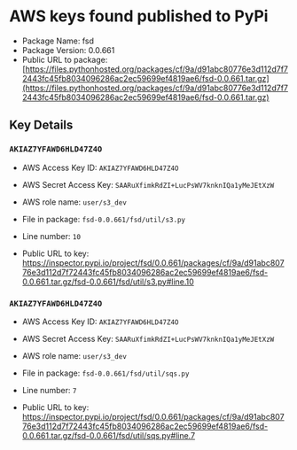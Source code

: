 # AWS keys found published to PyPi

* Package Name: fsd
* Package Version: 0.0.661
* Public URL to package: [https://files.pythonhosted.org/packages/cf/9a/d91abc80776e3d112d7f72443fc45fb8034096286ac2ec59699ef4819ae6/fsd-0.0.661.tar.gz](https://files.pythonhosted.org/packages/cf/9a/d91abc80776e3d112d7f72443fc45fb8034096286ac2ec59699ef4819ae6/fsd-0.0.661.tar.gz)

## Key Details

### `AKIAZ7YFAWD6HLD47Z4O`

* AWS Access Key ID: `AKIAZ7YFAWD6HLD47Z4O`
* AWS Secret Access Key: `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` 
* AWS role name: `user/s3_dev`
* File in package: `fsd-0.0.661/fsd/util/s3.py`
* Line number: `10`

* Public URL to key: https://inspector.pypi.io/project/fsd/0.0.661/packages/cf/9a/d91abc80776e3d112d7f72443fc45fb8034096286ac2ec59699ef4819ae6/fsd-0.0.661.tar.gz/fsd-0.0.661/fsd/util/s3.py#line.10



### `AKIAZ7YFAWD6HLD47Z4O`

* AWS Access Key ID: `AKIAZ7YFAWD6HLD47Z4O`
* AWS Secret Access Key: `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` 
* AWS role name: `user/s3_dev`
* File in package: `fsd-0.0.661/fsd/util/sqs.py`
* Line number: `7`

* Public URL to key: https://inspector.pypi.io/project/fsd/0.0.661/packages/cf/9a/d91abc80776e3d112d7f72443fc45fb8034096286ac2ec59699ef4819ae6/fsd-0.0.661.tar.gz/fsd-0.0.661/fsd/util/sqs.py#line.7


